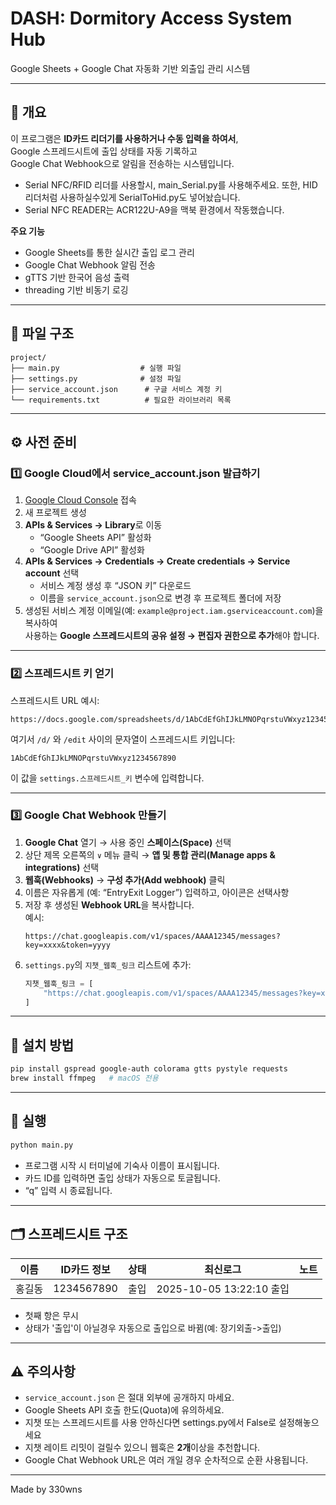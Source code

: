 # DASH: Dormitory Access System Hub 
Google Sheets + Google Chat 자동화 기반 외출입 관리 시스템

---

## 📖 개요
이 프로그램은 **ID카드 리더기를 사용하거나 수동 입력을 하여서**,  
Google 스프레드시트에 출입 상태를 자동 기록하고  
Google Chat Webhook으로 알림을 전송하는 시스템입니다.
- Serial NFC/RFID 리더를 사용할시, main_Serial.py를 사용해주세요. 또한, HID리더처럼 사용하실수있게 SerialToHid.py도 넣어놨습니다.
- Serial NFC READER는 ACR122U-A9을 맥북 환경에서 작동했습니다.
  
**주요 기능**
- Google Sheets를 통한 실시간 출입 로그 관리  
- Google Chat Webhook 알림 전송  
- gTTS 기반 한국어 음성 출력  
- threading 기반 비동기 로깅  

---

## 🧩 파일 구조
```
project/
├── main.py                  # 실행 파일
├── settings.py              # 설정 파일
├── service_account.json      # 구글 서비스 계정 키
└── requirements.txt          # 필요한 라이브러리 목록
```

---

## ⚙️ 사전 준비

### 1️⃣ Google Cloud에서 service_account.json 발급하기
1. [Google Cloud Console](https://console.cloud.google.com/) 접속  
2. 새 프로젝트 생성  
3. **APIs & Services → Library**로 이동  
   - “Google Sheets API” 활성화  
   - “Google Drive API” 활성화  
4. **APIs & Services → Credentials → Create credentials → Service account** 선택  
   - 서비스 계정 생성 후 “JSON 키” 다운로드  
   - 이름을 `service_account.json`으로 변경 후 프로젝트 폴더에 저장  
5. 생성된 서비스 계정 이메일(예: `example@project.iam.gserviceaccount.com`)을 복사하여  
   사용하는 **Google 스프레드시트의 공유 설정 → 편집자 권한으로 추가**해야 합니다.

---

### 2️⃣ 스프레드시트 키 얻기
스프레드시트 URL 예시:
```
https://docs.google.com/spreadsheets/d/1AbCdEfGhIJkLMNOPqrstuVWxyz1234567890/edit#gid=0
```
여기서 `/d/` 와 `/edit` 사이의 문자열이 스프레드시트 키입니다:
```
1AbCdEfGhIJkLMNOPqrstuVWxyz1234567890
```
이 값을 `settings.스프레드시트_키` 변수에 입력합니다.

---

### 3️⃣ Google Chat Webhook 만들기

1. **Google Chat** 열기 → 사용 중인 **스페이스(Space)** 선택  
2. 상단 제목 오른쪽의 `∨` 메뉴 클릭 → **앱 및 통합 관리(Manage apps & integrations)** 선택  
3. **웹훅(Webhooks)** → **구성 추가(Add webhook)** 클릭  
4. 이름은 자유롭게 (예: “EntryExit Logger”) 입력하고, 아이콘은 선택사항  
5. 저장 후 생성된 **Webhook URL**을 복사합니다.  
   예시:
   ```
   https://chat.googleapis.com/v1/spaces/AAAA12345/messages?key=xxxx&token=yyyy
   ```  
6. `settings.py`의 `지챗_웹훅_링크` 리스트에 추가:
   ```python
   지챗_웹훅_링크 = [
       "https://chat.googleapis.com/v1/spaces/AAAA12345/messages?key=xxxx&token=yyyy"
   ]
   ```

---

## 🧰 설치 방법
```bash
pip install gspread google-auth colorama gtts pystyle requests
brew install ffmpeg   # macOS 전용
```

---

## 🚀 실행
```bash
python main.py
```
- 프로그램 시작 시 터미널에 기숙사 이름이 표시됩니다.  
- 카드 ID를 입력하면 출입 상태가 자동으로 토글됩니다.  
- “q” 입력 시 종료됩니다.

---

## 🗂 스프레드시트 구조
| 이름 | ID카드 정보 | 상태 | 최신로그  | 노트 |
|------|--------------|------|------|------|
| 홍길동 | 1234567890 | 출입 | 2025-10-05 13:22:10 출입|   |
- 첫째 항은 무시
- 상태가 '출입'이 아닐경우 자동으로 출입으로 바뀜(예: 장기외출->출입)
---

## ⚠️ 주의사항
- `service_account.json` 은 절대 외부에 공개하지 마세요.  
- Google Sheets API 호출 한도(Quota)에 유의하세요.
- 지챗 또는 스프레드시트를 사용 안하신다면 settings.py에서 False로 설정해놓으세요
- 지챗 레이트 리밋이 걸릴수 있으니 웹훅은 **2개**이상을 추천합니다.
- Google Chat Webhook URL은 여러 개일 경우 순차적으로 순환 사용됩니다.  

---

Made by 330wns
